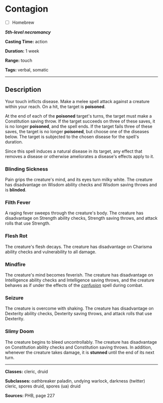 # Contagion

- [ ] Homebrew

***5th-level necromancy***

**Casting Time:** action

**Duration:** 1 week

**Range:** touch

**Tags:** verbal, somatic

---

## Description
Your touch inflicts disease.
Make a melee spell attack against a creature within your reach.
On a hit, the target is **poisoned**.

At the end of each of the **poisoned** target's turns, the target must make a Constitution saving throw.
If the target succeeds on three of these saves, it is no longer **poisoned**, and the spell ends.
If the target fails three of these saves, the target is no longer **poisoned**, but choose one of the diseases below.
The target is subjected to the chosen disease for the spell's duration.

Since this spell induces a natural disease in its target, any effect that removes a disease or otherwise ameliorates a disease's effects apply to it.

### Blinding Sickness
Pain grips the creature's mind, and its eyes turn milky white.
The creature has disadvantage on Wisdom ability checks and Wisdom saving throws and is **blinded**.

### Filth Fever
A raging fever sweeps through the creature's body.
The creature has disadvantage on Strength ability checks, Strength saving throws, and attack rolls that use Strength.

### Flesh Rot
The creature's flesh decays.
The creature has disadvantage on Charisma ability checks and vulnerability to all damage.

### Mindfire
The creature's mind becomes feverish.
The creature has disadvantage on Intelligence ability checks and Intelligence saving throws, and the creature behaves as if under the effects of the [*confusion*](./confusion) spell during combat.

### Seizure
The creature is overcome with shaking.
The creature has disadvantage on Dexterity ability checks, Dexterity saving throws, and attack rolls that use Dexterity.

### Slimy Doom
The creature begins to bleed uncontrollably.
The creature has disadvantage on Constitution ability checks and Constitution saving throws.
In addition, whenever the creature takes damage, it is **stunned** until the end of its next turn.

---

**Classes:** cleric, druid

**Subclasses:** oathbreaker paladin, undying warlock, darkness (twitter) cleric, spores druid, spores (ua) druid

**Sources:** PHB, page 227
